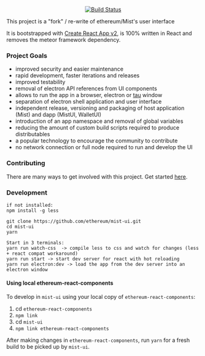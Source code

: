 <p align="center">
  <a href="https://circleci.com/gh/ethereum/mist-ui"><img src="https://img.shields.io/circleci/project/github/ethereum/mist-ui/master.svg" alt="Build Status"></a>
</p>

This project is a "fork" / re-write of ethereum/Mist's user interface

It is bootstrapped with [Create React App v2](https://github.com/facebookincubator/create-react-app), is 100% written in React and removes the meteor framework dependency.

### Project Goals

- improved security and easier maintenance
- rapid development, faster iterations and releases
- improved testability
- removal of electron API references from UI components
- allows to run the app in a browser, electron or [tau](https://github.com/PhilippLgh/tau) window
- separation of electron shell application and user interface
- independent release, versioning and packaging of host application (Mist) and dapp (MistUI, WalletUI)
- introduction of an app namespace and removal of global variables
- reducing the amount of custom build scripts required to produce distributables
- a popular technology to encourage the community to contribute
- no network connection or full node required to run and develop the UI

### Contributing

There are many ways to get involved with this project. Get started [here](/docs/CONTRIBUTING.md).

### Development

```
if not installed:
npm install -g less

git clone https://github.com/ethereum/mist-ui.git
cd mist-ui
yarn

Start in 3 terminals:
yarn run watch-css  -> compile less to css and watch for changes (less + react compat workaround)
yarn run start -> start dev server for react with hot reloading
yarn run electron:dev -> load the app from the dev server into an electron window
```

#### Using local ethereum-react-components

To develop in `mist-ui` using your local copy of `ethereum-react-components`:

1. cd `ethereum-react-components`
1. `npm link`
1. cd `mist-ui`
1. `npm link ethereum-react-components`

After making changes in `ethereum-react-components`, run `yarn` for a fresh build to be picked up by `mist-ui`.
